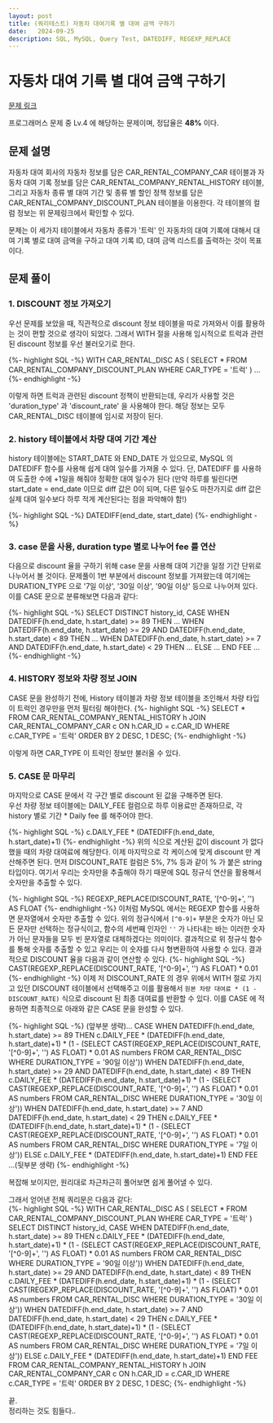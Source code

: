 ```yaml
---
layout: post
title: (쿼리테스트) 자동차 대여기록 별 대여 금액 구하기
date:   2024-09-25
description: SQL, MySQL, Query Test, DATEDIFF, REGEXP_REPLACE
---
```


# 자동차 대여 기록 별 대여 금액 구하기
[문제 링크](https://school.programmers.co.kr/learn/courses/30/lessons/151141)

프로그래머스 문제 중 Lv.4 에 해당하는 문제이며, 정답율은 **48%** 이다.

## 문제 설명
자동차 대여 회사의 자동차 정보를 담은 CAR_RENTAL_COMPANY_CAR 테이블과 자동차 대여 기록 정보를 담은 CAR_RENTAL_COMPANY_RENTAL_HISTORY 테이블, 그리고 자동차 종류 별 대여 기간 및 종류 별 할인 정책 정보를 담은 CAR_RENTAL_COMPANY_DISCOUNT_PLAN 테이블을 이용한다. 각 테이블의 컬럼 정보는 위 문제링크에서 확인할 수 있다.

문제는 이 세가지 테이블에서 자동차 종류가 '트럭' 인 자동차의 대여 기록에 대해서 대여 기록 별로 대여 금액을 구하고 대여 기록 ID, 대여 금액 리스트를 출력하는 것이 목표이다.  

## 문제 풀이
### 1. DISCOUNT 정보 가져오기
우선 문제를 보았을 때, 직관적으로 discount 정보 테이블을 따로 가져와서 이를 활용하는 것이 편할 것으로 생각이 되었다. 그래서 WITH 절을 사용해 임시적으로 트럭과 관련된 discount 정보를 우선 불러오기로 한다.

{%- highlight SQL -%}
WITH CAR_RENTAL_DISC AS (
    SELECT *
    FROM CAR_RENTAL_COMPANY_DISCOUNT_PLAN
    WHERE CAR_TYPE = '트럭'
)
...
{%- endhighlight -%}

이렇게 하면 트럭과 관련된 discount 정책이 반환되는데, 우리가 사용할 것은 'duration_type' 과 'discount_rate' 을 사용해야 한다. 해당 정보는 모두 CAR_RENTAL_DISC 테이블에 임시로 저장이 된다.

### 2. history 테이블에서 차량 대여 기간 계산
history 테이블에는 START_DATE 와 END_DATE 가 있으므로, MySQL 의 DATEDIFF 함수를 사용해 쉽게 대여 일수를 가져올 수 있다. 단, DATEDIFF 를 사용하여 도출한 수에 +1일을 해줘야 정확한 대여 일수가 된다 (만약 하루를 빌린다면 start_date = end_date 이므로 diff 값은 0이 되며, 다른 일수도 마찬가지로 diff 값은 실제 대여 일수보다 하루 적게 계산된다는 점을 파악해야 함!)

{%- highlight SQL -%}
DATEDIFF(end_date, start_date)
{%- endhighlight -%}

### 3. case 문을 사용, duration type 별로 나누어 fee 를 연산
다음으로 discount 율을 구하기 위해 case 문을 사용해 대여 기간을 일정 기간 단위로 나누어서 볼 것이다. 문제풀이 1번 부분에서 discount 정보를 가져왔는데 여기에는 DURATION_TYPE 으로 '7일 이상', '30일 이상', '90일 이상' 등으로 나누어져 있다. 이를 CASE 문으로 분류해보면 다음과 같다:

{%- highlight SQL -%}
SELECT DISTINCT history_id,
CASE 
    WHEN DATEDIFF(h.end_date, h.start_date) >= 89 
        THEN ...
    WHEN DATEDIFF(h.end_date, h.start_date) >= 29 AND DATEDIFF(h.end_date, h.start_date) < 89 
        THEN ...
    WHEN DATEDIFF(h.end_date, h.start_date) >= 7 AND DATEDIFF(h.end_date, h.start_date) < 29 
        THEN ...
    ELSE ...
END FEE
...
{%- endhighlight -%}

### 4. HISTORY 정보와 차량 정보 JOIN
CASE 문을 완성하기 전에, History 테이블과 차량 정보 테이블을 조인해서 차량 타입이 트럭인 경우만을 먼저 필터링 해야한다. 
{%- highlight SQL -%}
SELECT *
FROM CAR_RENTAL_COMPANY_RENTAL_HISTORY h
JOIN CAR_RENTAL_COMPANY_CAR c ON h.CAR_ID = c.CAR_ID
WHERE c.CAR_TYPE = '트럭'
ORDER BY 2 DESC, 1 DESC;
{%- endhighlight -%}

이렇게 하면 CAR_TYPE 이 트럭인 정보만 불러올 수 있다.

### 5. CASE 문 마무리
마지막으로 CASE 문에서 각 구간 별로 discount 된 값을 구해주면 된다.  
우선 차량 정보 테이블에는 DAILY_FEE 컬럼으로 하루 이용료만 존재하므로, 각 history 별로 기간 * Daily fee 를 해주어야 한다.

{%- highlight SQL -%}
c.DAILY_FEE * (DATEDIFF(h.end_date, h.start_date)+1)
{%- endhighlight -%}
위의 식으로 계산된 값이 discount 가 없다했을 때의 차량 대여료에 해당한다. 이제 마지막으로 각 케이스에 맞게 discount 만 계산해주면 된다. 먼저 DISCOUNT_RATE 컬럼은 5%, 7% 등과 같이 % 가 붙은 string 타입이다. 여기서 우리는 숫자만을 추출해야 하기 때문에 SQL 정규식 연산을 활용해서 숫자만을 추출할 수 있다.

{%- highlight SQL -%}
REGEXP_REPLACE(DISCOUNT_RATE, '[^0-9]+', '') AS FLOAT
{%- endhighlight -%}
이처럼 MySQL 에서는 REGEXP 함수를 사용하면 문자열에서 숫자만 추출할 수 있다. 위의 정규식에서 ```[^0-9]+```  부분은 숫자가 아닌 모든 문자만 선택하는 정규식이고, 함수의 세번째 인자인 ```''``` 가 나타내는 바는 이러한 숫자가 아닌 문자들을 모두 빈 문자열로 대체하겠다는 의미이다. 결과적으로 위 정규식 함수를 통해 숫자를 추출할 수 있고 우리는 이 숫자를 다시 형변환하여 사용할 수 있다. 결과적으로 DISCOUNT 율을 다음과 같이 연산할 수 있다.
{%- highlight SQL -%}
CAST(REGEXP_REPLACE(DISCOUNT_RATE, '[^0-9]+', '') AS FLOAT) * 0.01
{%- endhighlight -%}
이제 저 DISCOUNT_RATE 의 경우 위에서 WITH 절로 가지고 있던 DISCOUNT 테이블에서 선택해주고 이를 활용해서 ```원본 차량 대여료 * (1 - DISCOUNT_RATE)``` 식으로 discount 된 최종 대여료를 반환할 수 있다. 이를 CASE 에 적용하면 최종적으로 아래와 같은 CASE 문을 완성할 수 있다.

{%- highlight SQL -%}
(앞부분 생략)...
CASE 
    WHEN DATEDIFF(h.end_date, h.start_date) >= 89 
        THEN c.DAILY_FEE * (DATEDIFF(h.end_date, h.start_date)+1) * (1 - (SELECT CAST(REGEXP_REPLACE(DISCOUNT_RATE, '[^0-9]+', '') AS FLOAT) * 0.01 AS numbers FROM CAR_RENTAL_DISC WHERE DURATION_TYPE = '90일 이상'))
    WHEN DATEDIFF(h.end_date, h.start_date) >= 29 AND DATEDIFF(h.end_date, h.start_date) < 89 
        THEN c.DAILY_FEE * (DATEDIFF(h.end_date, h.start_date)+1) * (1 - (SELECT CAST(REGEXP_REPLACE(DISCOUNT_RATE, '[^0-9]+', '') AS FLOAT) * 0.01 AS numbers FROM CAR_RENTAL_DISC WHERE DURATION_TYPE = '30일 이상'))
    WHEN DATEDIFF(h.end_date, h.start_date) >= 7 AND DATEDIFF(h.end_date, h.start_date) < 29 
        THEN c.DAILY_FEE * (DATEDIFF(h.end_date, h.start_date)+1) * (1 - (SELECT CAST(REGEXP_REPLACE(DISCOUNT_RATE, '[^0-9]+', '') AS FLOAT) * 0.01 AS numbers FROM CAR_RENTAL_DISC WHERE DURATION_TYPE = '7일 이상'))
    ELSE c.DAILY_FEE * (DATEDIFF(h.end_date, h.start_date)+1)
END FEE
...(뒷부분 생략)
{%- endhighlight -%}

복잡해 보이지만, 원리대로 차근차근히 풀어보면 쉽게 풀어낼 수 있다. 

그래서 얻어낸 전체 쿼리문은 다음과 같다:  
{%- highlight SQL -%}
WITH CAR_RENTAL_DISC AS (
    SELECT *
    FROM CAR_RENTAL_COMPANY_DISCOUNT_PLAN
    WHERE CAR_TYPE = '트럭'
)
SELECT DISTINCT history_id,
CASE 
    WHEN DATEDIFF(h.end_date, h.start_date) >= 89 
        THEN c.DAILY_FEE * (DATEDIFF(h.end_date, h.start_date)+1) * (1 - (SELECT CAST(REGEXP_REPLACE(DISCOUNT_RATE, '[^0-9]+', '') AS FLOAT) * 0.01 AS numbers FROM CAR_RENTAL_DISC WHERE DURATION_TYPE = '90일 이상'))
    WHEN DATEDIFF(h.end_date, h.start_date) >= 29 AND DATEDIFF(h.end_date, h.start_date) < 89 
        THEN c.DAILY_FEE * (DATEDIFF(h.end_date, h.start_date)+1) * (1 - (SELECT CAST(REGEXP_REPLACE(DISCOUNT_RATE, '[^0-9]+', '') AS FLOAT) * 0.01 AS numbers FROM CAR_RENTAL_DISC WHERE DURATION_TYPE = '30일 이상'))
    WHEN DATEDIFF(h.end_date, h.start_date) >= 7 AND DATEDIFF(h.end_date, h.start_date) < 29 
        THEN c.DAILY_FEE * (DATEDIFF(h.end_date, h.start_date)+1) * (1 - (SELECT CAST(REGEXP_REPLACE(DISCOUNT_RATE, '[^0-9]+', '') AS FLOAT) * 0.01 AS numbers FROM CAR_RENTAL_DISC WHERE DURATION_TYPE = '7일 이상'))
    ELSE c.DAILY_FEE * (DATEDIFF(h.end_date, h.start_date)+1)
END FEE
FROM CAR_RENTAL_COMPANY_RENTAL_HISTORY h
JOIN CAR_RENTAL_COMPANY_CAR c ON h.CAR_ID = c.CAR_ID
WHERE c.CAR_TYPE = '트럭'
ORDER BY 2 DESC, 1 DESC;
{%- endhighlight -%}

끝.  
정리하는 것도 힘들다..